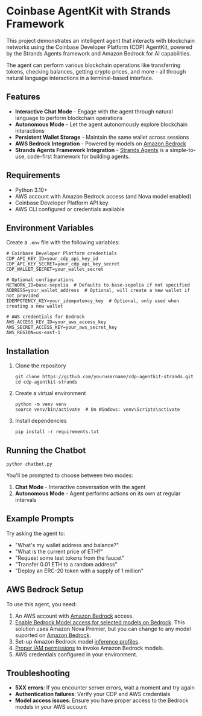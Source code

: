 # Coinbase AgentKit with Strands Framework

This project demonstrates an intelligent agent that interacts with blockchain networks using the Coinbase Developer Platform (CDP) AgentKit, powered by the Strands Agents framework and Amazon Bedrock for AI capabilities.

The agent can perform various blockchain operations like transferring tokens, checking balances, getting crypto prices, and more - all through natural language interactions in a terminal-based interface.

## Features

- **Interactive Chat Mode** - Engage with the agent through natural language to perform blockchain operations
- **Autonomous Mode** - Let the agent autonomously explore blockchain interactions
- **Persistent Wallet Storage** - Maintain the same wallet across sessions
- **AWS Bedrock Integration** - Powered by models on [Amazon Bedrock](https://aws.amazon.com/bedrock/)
- **Strands Agents Framework Integration** - [Strands Agents](https://strandsagents.com/0.1.x/) is a simple-to-use, code-first framework for building agents.

## Requirements

- Python 3.10+
- AWS account with Amazon Bedrock access (and Nova model enabled)
- Coinbase Developer Platform API key
- AWS CLI configured or credentials available

## Environment Variables

Create a `.env` file with the following variables:

```
# Coinbase Developer Platform credentials
CDP_API_KEY_ID=your_cdp_api_key_id
CDP_API_KEY_SECRET=your_cdp_api_key_secret
CDP_WALLET_SECRET=your_wallet_secret

# Optional configurations
NETWORK_ID=base-sepolia  # Defaults to base-sepolia if not specified
ADDRESS=your_wallet_address  # Optional, will create a new wallet if not provided
IDEMPOTENCY_KEY=your_idempotency_key  # Optional, only used when creating a new wallet

# AWS credentials for Bedrock
AWS_ACCESS_KEY_ID=your_aws_access_key
AWS_SECRET_ACCESS_KEY=your_aws_secret_key
AWS_REGION=us-east-1
```

## Installation

1. Clone the repository
   ```
   git clone https://github.com/yourusername/cdp-agentkit-strands.git
   cd cdp-agentkit-strands
   ```

2. Create a virtual environment
   ```
   python -m venv venv
   source venv/bin/activate  # On Windows: venv\Scripts\activate
   ```

3. Install dependencies
   ```
   pip install -r requirements.txt
   ```

## Running the Chatbot

```
python chatbot.py
```

You'll be prompted to choose between two modes:

1. **Chat Mode** - Interactive conversation with the agent
2. **Autonomous Mode** - Agent performs actions on its own at regular intervals

## Example Prompts

Try asking the agent to:

- "What's my wallet address and balance?"
- "What is the current price of ETH?"
- "Request some test tokens from the faucet"
- "Transfer 0.01 ETH to a random address"
- "Deploy an ERC-20 token with a supply of 1 million"

## AWS Bedrock Setup

To use this agent, you need:

1. An AWS account with [Amazon Bedrock](https://docs.aws.amazon.com/bedrock/latest/userguide/model-access.html) access.
2. [Enable Bedrock Model access for selected models on Bedrock](https://docs.aws.amazon.com/bedrock/latest/userguide/model-access-modify.html). This solution uses Amazon Nova Premier, but you can change to any model suported on [Amazon Bedrock](https://docs.aws.amazon.com/bedrock/latest/userguide/models-supported.html).
3. Set-up Amazon Bedrock model [inference profiles](https://docs.aws.amazon.com/bedrock/latest/userguide/inference-profiles.html).
4. [Proper IAM permissions](https://docs.aws.amazon.com/bedrock/latest/userguide/security-iam.html) to invoke Amazon Bedrock models.
5. AWS credentials configured in your environment.


## Troubleshooting

- **5XX errors**: If you encounter server errors, wait a moment and try again
- **Authentication failures**: Verify your CDP and AWS credentials
- **Model access issues**: Ensure you have proper access to the Bedrock models in your AWS account